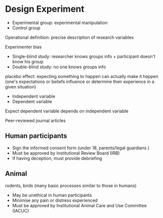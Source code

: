 # Design Experiment

- Experimental group: experimental manipulation
- Control group

Operational definition: precise description of research variables

Experimenter bias

- Single-blind study: researcher knows groups info + participant doesn't know his group
- Double-blind study: no one knows groups info

placebo effect: expecting something to happen can actually make it happen (one's expectations or beliefs influence or determine their experience in a given situation)

- Independent variable
- Dependent variable

Expect dependent variable depends on independent variable

Peer-reviewed journal articles

## Human participants

- Sign the informed consent form (under 18, parents/legal guardians )
- Must be approved by Institutional Review Board (IRB)
- If having deception, must provide debriefing

## Animal

rodents, birds (many basic processes similar to those in humans)

- May be unethical in human participants
- Minimise any pain or distress experienced 
- Must be approved by Institutional Animal Care and Use Committee (IACUC)